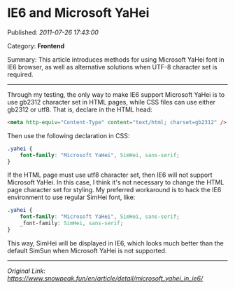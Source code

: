 # IE6 and Microsoft YaHei

Published: *2011-07-26 17:43:00*

Category: __Frontend__

Summary: This article introduces methods for using Microsoft YaHei font in IE6 browser, as well as alternative solutions when UTF-8 character set is required.

---------

Through my testing, the only way to make IE6 support Microsoft YaHei is to use gb2312 character set in HTML pages, while CSS files can use either gb2312 or utf8. That is, declare in the HTML head:

```html
<meta http-equiv="Content-Type" content="text/html; charset=gb2312" />
```

Then use the following declaration in CSS:

```css
.yahei {
    font-family: "Microsoft YaHei", SimHei, sans-serif;
}
```

If the HTML page must use utf8 character set, then IE6 will not support Microsoft YaHei. In this case, I think it's not necessary to change the HTML page character set for styling. My preferred workaround is to hack the IE6 environment to use regular SimHei font, like:

```css
.yahei {
    font-family: "Microsoft YaHei", SimHei, sans-serif;
    _font-family: SimHei, sans-serif;
}
```

This way, SimHei will be displayed in IE6, which looks much better than the default SimSun when Microsoft YaHei is not supported.


---
*Original Link: https://www.snowpeak.fun/en/article/detail/microsoft_yahei_in_ie6/*